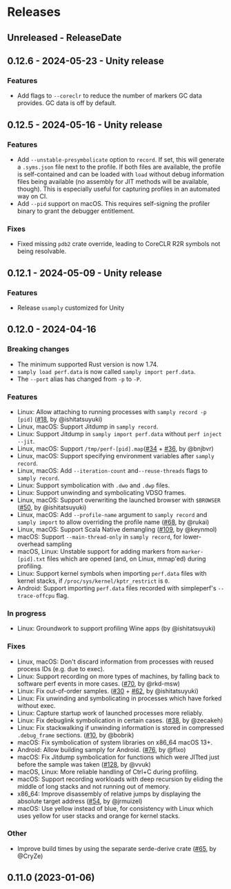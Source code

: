 # Releases

<!-- next-header -->

## Unreleased - ReleaseDate

## 0.12.6 - 2024-05-23 - Unity release

### Features

 - Add flags to `--coreclr` to reduce the number of markers GC data provides. GC data is off by default.

## 0.12.5 - 2024-05-16 - Unity release

### Features

 - Add `--unstable-presymbolicate` option to `record`. If set, this will generate a `.syms.json` file next to the profile. If both files are available, the profile is self-contained and can be loaded with `load` without debug information files being available (no assembly for JIT methods will be available, though). This is especially useful for capturing profiles in an automated way on CI.
 - Add `--pid` support on macOS. This requires self-signing the profiler binary to grant the debugger entitlement.

### Fixes

 - Fixed missing `pdb2` crate override, leading to CoreCLR R2R symbols not being resolvable.

## 0.12.1 - 2024-05-09 - Unity release

### Features

 - Release `usamply` customized for Unity

## 0.12.0 - 2024-04-16

### Breaking changes

 - The minimum supported Rust version is now 1.74.
 - `samply load perf.data` is now called `samply import perf.data`.
 - The `--port` alias has changed from `-p` to `-P`.

### Features

 - Linux: Allow attaching to running processes with `samply record -p [pid]` ([#18](https://github.com/mstange/samply/pull/18), by @ishitatsuyuki)
 - Linux, macOS: Support Jitdump in `samply record`.
 - Linux: Support Jitdump in `samply import perf.data` without `perf inject --jit`.
 - Linux, macOS: Support `/tmp/perf-[pid].map`([#34](https://github.com/mstange/samply/pull/34) + [#36](https://github.com/mstange/samply/pull/36), by @bnjbvr)
 - Linux, macOS: Support specifying environment variables after `samply record`.
 - Linux, macOS: Add `--iteration-count` and`--reuse-threads` flags to `samply record`.
 - Linux: Support symbolication with `.dwo` and `.dwp` files.
 - Linux: Support unwinding and symbolicating VDSO frames.
 - Linux, macOS: Support overwriting the launched browser with `$BROWSER` ([#50](https://github.com/mstange/samply/pull/50), by @ishitatsuyuki)
 - Linux, macOS: Add `--profile-name` argument to `samply record` and `samply import` to allow overriding the profile name ([#68](https://github.com/mstange/samply/pull/68), by @rukai)
 - Linux, macOS: Support Scala Native demangling ([#109](https://github.com/mstange/samply/pull/109), by @keynmol)
 - macOS: Support `--main-thread-only` in `samply record`, for lower-overhead sampling
 - macOS, Linux: Unstable support for adding markers from `marker-[pid].txt` files which are opened (and, on Linux, mmap'ed) during profiling.
 - Linux: Support kernel symbols when importing `perf.data` files with kernel stacks, if `/proc/sys/kernel/kptr_restrict` is `0`.
 - Android: Support importing `perf.data` files recorded with simpleperf's `--trace-offcpu` flag.

### In progress

 - Linux: Groundwork to support profiling Wine apps (by @ishitatsuyuki)

### Fixes

 - Linux, macOS: Don't discard information from processes with reused process IDs (e.g. due to exec).
 - Linux: Support recording on more types of machines, by falling back to software perf events in more cases. ([#70](https://github.com/mstange/samply/pull/70), by @rkd-msw)
 - Linux: Fix out-of-order samples. ([#30](https://github.com/mstange/samply/pull/30) + [#62](https://github.com/mstange/samply/pull/62), by @ishitatsuyuki)
 - Linux: Fix unwinding and symbolicating in processes which have forked without exec.
 - Linux: Capture startup work of launched processes more reliably.
 - Linux: Fix debuglink symbolication in certain cases. ([#38](https://github.com/mstange/samply/pull/38), by @zecakeh)
 - Linux: Fix stackwalking if unwinding information is stored in compressed `.debug_frame` sections. ([#10](https://github.com/mstange/samply/pull/10), by @bobrik)
 - macOS: Fix symbolication of system libraries on x86_64 macOS 13+.
 - Android: Allow building samply for Android. ([#76](https://github.com/mstange/samply/pull/76), by @flxo)
 - macOS: Fix Jitdump symbolication for functions which were JITted just before the sample was taken ([#128](https://github.com/mstange/samply/pull/128), by @vvuk)
 - macOS, Linux: More reliable handling of Ctrl+C during profiling.
 - macOS: Support recording workloads with deep recursion by eliding the middle of long stacks and not running out of memory.
 - x86_64: Improve disassembly of relative jumps by displaying the absolute target address ([#54](https://github.com/mstange/samply/pull/54), by @jrmuizel)
 - macOS: Use yellow instead of blue, for consistency with Linux which uses yellow for user stacks and orange for kernel stacks.

### Other

 - Improve build times by using the separate serde-derive crate ([#65](https://github.com/mstange/samply/pull/65), by @CryZe)

## 0.11.0 (2023-01-06)
